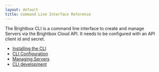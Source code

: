 ```yaml
---
layout: default
title: Command Line Interface Reference
---
```


The Brightbox CLI is a command line interface to create and manage
Servers via the Brightbox Cloud API. It needs to be configured with
an API client id and secret.

* [Installing the CLI](/guides/cli/installation/)
* [CLI Configuration](/reference/cli/configuration/)
* [Managing Servers](/reference/cli/servers/)
* [CLI development](/reference/cli/development/)
